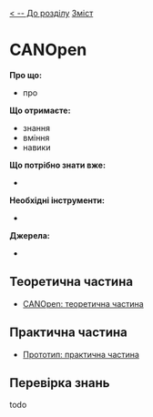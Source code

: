 [< -- До розділу](../README.md)         [Зміст](../../contents.md)

# CANOpen

**Про що:**

- про 

**Що отримаєте:**

- знання 
- вміння 
- навики 

**Що потрібно знати вже:**

- 

**Необхідні інструменти:**

- 

**Джерела:** 

- 

## Теоретична частина

- [CANOpen: теоретична частина](teor.md)

## Практична частина

- [Прототип: практична частина](lab.md)

## Перевірка знань

todo